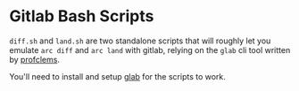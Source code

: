 # Gitlab Bash Scripts

`diff.sh` and `land.sh` are two standalone scripts that will roughly let you emulate `arc diff` and `arc land` with gitlab,
relying on the `glab` cli tool written by [profclems](https://github.com/profclems/glab).

You'll need to install and setup [glab](https://github.com/profclems/glab#installation) for the scripts to work.